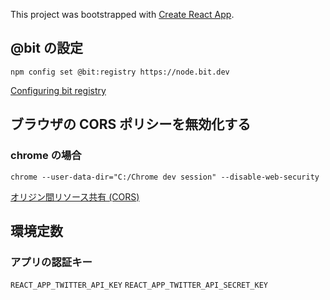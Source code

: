 This project was bootstrapped with [Create React App](https://github.com/facebook/create-react-app).

## @bit の設定

`npm config set @bit:registry https://node.bit.dev`

[Configuring bit registry](https://docs.bit.dev/docs/installing-components#configuring-bit-registry)

## ブラウザの CORS ポリシーを無効化する

### chrome の場合
`chrome --user-data-dir="C:/Chrome dev session" --disable-web-security`

[オリジン間リソース共有 (CORS)](https://developer.mozilla.org/docs/Web/HTTP/CORS#Preflighted_requests)

## 環境定数

### アプリの認証キー

`REACT_APP_TWITTER_API_KEY`
`REACT_APP_TWITTER_API_SECRET_KEY`
